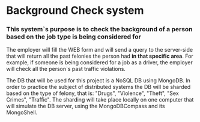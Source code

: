 # Background Check system
### This system`s purpose is to check the background of a person based on the job type is being considered for
The employer will fill the WEB form and will send a query to the server-side that will return all the past felonies the person had **in that specific area**.
For example, if someone is being considered for a job as a driver, the employer will check all the person`s past traffic violations.

The DB that will be used for this project is a NoSQL DB using MongoDB. In order to practice the subject of distributed systems the DB will be sharded based on the type of felony, that is: "Drugs", "Violence", "Theft", "Sex Crimes", "Traffic".
The sharding will take place locally on one computer that will simulate the DB server, using the MongoDBCompass and its MongoShell.
